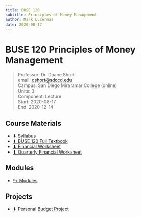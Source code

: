 ```yaml
---
title: BUSE 120
subtitle: Principles of Money Management
author: Mark Lucernas
date: 2020-08-17
---
```



# BUSE 120 Principles of Money Management
> Professor: Dr. Duane Short<br>
> email: dshort@sdccd.edu<br>
> Campus: San Diego Miraramar College (online)<br>
> Units: 3<br>
> Component: Lecture<br>
> Start: 2020-08-17<br>
> End: 2020-12-14<br>

## Course Materials

- [⬇ Syllabus](file:../../../files/fall-2020/BUSE-120/syllabus.pdf)
- [⬇ BUSE 120 Full Textbook](file:../../../files/fall-2020/BUSE-120/textbook_full.pdf)
- [⬇ Financial Worksheet](file:../../../files/fall-2020/BUSE-120/financial_worksheets.xlsx)
- [⬇ Quarterly Financial Worksheet](file:../../../files/fall-2020/BUSE-120/quarterly_financial_worksheets.xlsx)

## Modules

- [↪ Modules](modules/index)

## Projects

- [⬇ Personal Budget Project](file:../../../files/fall-2020/BUSE-120/projects/personal_budget_project.pdf)

